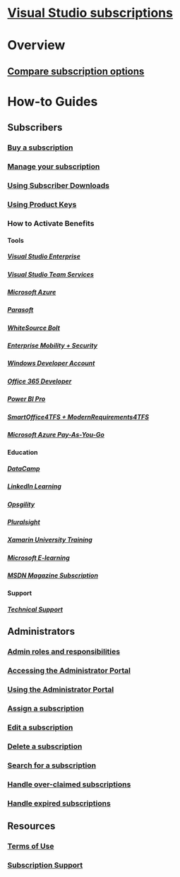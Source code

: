# [Visual Studio subscriptions](index.md)
# Overview
## [Compare subscription options](compare-subscriptions.md)

# How-to Guides
##  Subscribers
### [Buy a subscription](buy-vs-subscriptions.md)
### [Manage your subscription](manage-vs-subscriptions.md)
### [Using Subscriber Downloads](subscriber-downloads.md)
### [Using Product Keys](product-keys.md)
### How to Activate Benefits
#### Tools
##### [Visual Studio Enterprise](vs-ide-benefit.md) 
##### [Visual Studio Team Services](vs-vsts.md)
##### [Microsoft Azure](vs-azure.md) 
##### [Parasoft](vs-parasoft.md)
##### [WhiteSource Bolt](vs-whitesource.md)
##### [Enterprise Mobility + Security](vs-ems.md)
##### [Windows Developer Account](vs-windows-dev.md)
##### [Office 365 Developer](vs-office-dev.md)
##### [Power BI Pro](vs-pbi.md)
##### [SmartOffice4TFS + ModernRequirements4TFS](vs-modernreq.md)
##### [Microsoft Azure Pay-As-You-Go](vs-azure-payg.md) 
#### Education
##### [DataCamp](vs-datacamp.md)
##### [LinkedIn Learning](vs-linkedin-learning.md)
##### [Opsgility](vs-opsgility.md)
##### [Pluralsight](vs-pluralsight.md)
##### [Xamarin University Training](vs-xamarin.md)
##### [Microsoft E-learning](vs-elearn.md)
##### [MSDN Magazine Subscription](vs-msdn.md)
#### Support
##### [Technical Support](vs-tech-support.md)

## Administrators
### [Admin roles and responsibilities](admin-responsibilities.md)
### [Accessing the Administrator Portal](access-admin-portal.md)
### [Using the Administrator Portal](using-admin-portal.md)
### [Assign a subscription](assign-license.md)
### [Edit a subscription](edit-license.md)
### [Delete a subscription](delete-license.md)
### [Search for a subscription](search-license.md)
### [Handle over-claimed subscriptions](handle-overclaimed-license.md)
### [Handle expired subscriptions](handle-expired-license.md)

## Resources
### [Terms of Use](vs-license-terms.md)
### [Subscription Support](https://www.visualstudio.com/subscriptions/support/)

